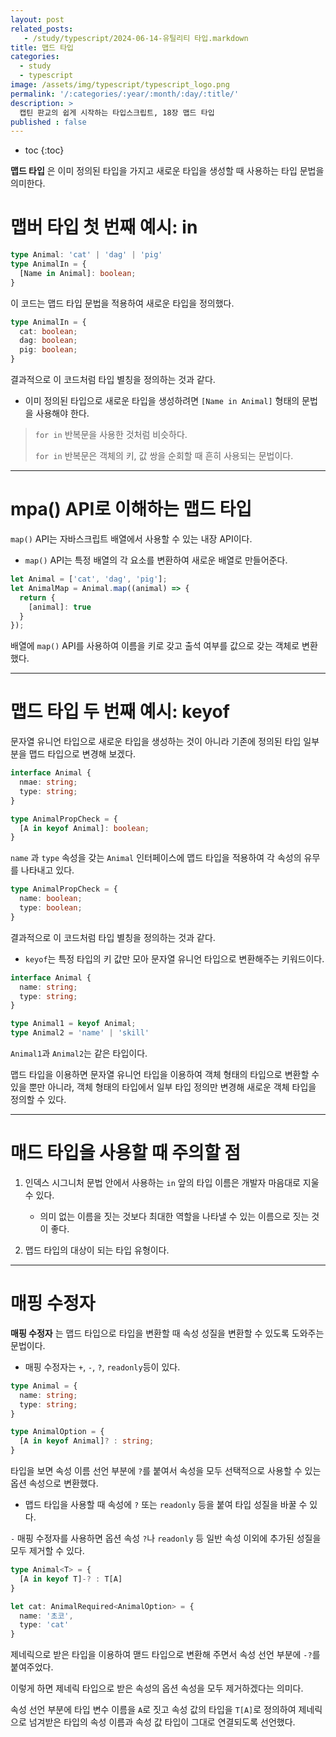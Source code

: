 ```yaml
---
layout: post
related_posts:
   - /study/typescript/2024-06-14-유틸리티 타입.markdown
title: 맵드 타입
categories:
  - study
  - typescript
image: /assets/img/typescript/typescript_logo.png
permalink: '/:categories/:year/:month/:day/:title/'
description: >
  캡틴 판교의 쉽게 시작하는 타입스크립트, 18장 맵드 타입
published : false
---
```


* toc
{:toc}

**맵드 타입** 은 이미 정의된 타입을 가지고 새로운 타입을 생성할 때 사용하는 타입 문법을 의미한다.

# 맵버 타입 첫 번째 예시: in

```ts
type Animal: 'cat' | 'dag' | 'pig'
type AnimalIn = {
  [Name in Animal]: boolean;
}
```

이 코드는 맵드 타입 문법을 적용하여 새로운 타입을 정의했다.

```ts
type AnimalIn = {
  cat: boolean;
  dag: boolean;
  pig: boolean;
}
```

결과적으로 이 코드처럼 타입 별칭을 정의하는 것과 같다.

- 이미 정의된 타입으로 새로운 타입을 생성하려면 `[Name in Animal]` 형태의 문법을 사용해야 한다.

> `for in` 반복문을 사용한 것처럼 비슷하다.
> 
> `for in` 반복문은 객체의 키, 값 쌍을 순회할 때 흔히 사용되는 문법이다.

---
# mpa() API로 이해하는 맵드 타입

`map()` API는 자바스크립트 배열에서 사용할 수 있는 내장 API이다. 

- `map()` API는 특정 배열의 각 요소를 변환하여 새로운 배열로 만들어준다.

```ts
let Animal = ['cat', 'dag', 'pig'];
let AnimalMap = Animal.map((animal) => {
  return {
    [animal]: true
  }
});
```

배열에 `map()` API를 사용하여 이름을 키로 갖고 출석 여부를 값으로 갖는 객체로 변환했다.

---
# 맵드 타입 두 번째 예시: keyof

문자열 유니언 타입으로 새로운 타입을 생성하는 것이 아니라 기존에 정의된 타입 일부분을 맵드 타입으로 변경해 보겠다.

```ts
interface Animal {
  nmae: string;
  type: string;
}

type AnimalPropCheck = {
  [A in keyof Animal]: boolean;
}
```

`name` 과 `type` 속성을 갖는 `Animal` 인터페이스에 맵드 타입을 적용하여 각 속성의 유무를 나타내고 있다.

```ts
type AnimalPropCheck = {
  name: boolean;
  type: boolean;
}
```

결과적으로 이 코드처럼 타입 별칭을 정의하는 것과 같다.

- `keyof`는 특정 타입의 키 값만 모아 문자열 유니언 타입으로 변환해주는 키워드이다.

```ts
interface Animal {
  name: string;
  type: string;
}

type Animal1 = keyof Animal;
type Animal2 = 'name' | 'skill'
```

`Animal1`과 `Animal2`는 같은 타입이다. 

맵드 타입을 이용하면 문자열 유니언 타입을 이용하여 객체 형태의 타입으로 변환할 수 있을 뿐만 아니라, 객체 형태의 타입에서 일부 타입 정의만 변경해 새로운 객체 타입을 정의할 수 있다.

---
# 매드 타입을 사용할 때 주의할 점

1. 인덱스 시그니처 문법 안에서 사용하는 `in` 앞의 타입 이름은 개발자 마음대로 지울 수 있다.
	- 의미 없는 이름을 짓는 것보다 최대한 역할을 나타낼 수 있는 이름으로 짓는 것이 좋다.

2. 맵드 타입의 대상이 되는 타입 유형이다.


---
# 매핑 수정자

**매핑 수정자** 는 맵드 타입으로 타입을 변환할 때 속성 성질을 변환할 수 있도록 도와주는 문법이다.

- 매핑 수정자는 `+`, `-`, `?`, `readonly`등이 있다.

```ts
type Animal = {
  name: string;
  type: string;
}

type AnimalOption = {
  [A in keyof Animal]? : string;
}
```

타입을 보면 속성 이름 선언 부분에 `?`를 붙여서  속성을 모두 선택적으로 사용할 수 있는 옵션 속성으로 변환했다.

- 맵드 타입을 사용할 때 속성에 `?` 또는 `readonly` 등을 붙여 타입 성질을 바꿀 수 있다.

`-` 매핑 수정자를 사용하면 옵션 속성 `?`나 `readonly` 등 일반 속성 이외에 추가된 성질을 모두 제거할 수 있다.

```ts
type Animal<T> = {
  [A in keyof T]-? : T[A]
}

let cat: AnimalRequired<AnimalOption> = {
  name: '초코',
  type: 'cat'
}
```

제네릭으로 받은 타입을 이용하여 맫드 타입으로 변환해 주면서 속성 선언 부분에 `-?`를 붙여주었다.

이렇게 하면 제네릭 타입으로 받은 속성의 옵션 속성을 모두 제거하겠다는 의미다.

속성 선언 부분에 타입 변수 이름을 `A`로 짓고 속성 값의 타입을 `T[A]`로 정의하여 제네릭으로 넘겨받은 타입의 속성 이름과 속성 값 타입이 그대로 연결되도록 선언했다.
